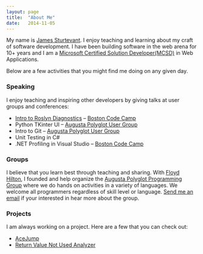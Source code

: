 ```yaml
---
layout: page
title:  "About Me"
date:   2014-11-05
---
```


My name is [James Sturtevant](https://www.linkedin.com/pub/james-sturtevant/42/1a9/922). I enjoy teaching and learning about my craft of software development.  I have been building software in the web arena for 10+ years and I am a [Microsoft Certified Solution Developer(MCSD)](https://www.microsoft.com/learning/en-us/mcsd-web-apps-certification.aspx) in Web Applications.

Below are a few activities that you might find me doing on any given day. 

### Speaking
I enjoy teaching and inspiring other developers by giving talks at user groups and conferences:

- [Intro to Roslyn Diagnostics](http://www.jamessturtevant.com/posts/Roslyn-Diagnostic-Talk/) – [Boston Code Camp](https://www.bostoncodecamp.com/)
- Python TKinter UI – [Augusta Polyglot User Group](http://augusta-polyglot.github.io/)
- Intro to Git – [Augusta Polyglot User Group](http://augusta-polyglot.github.io/)
- Unit Testing in C#
- .NET Profiling in Visual Studio – [Boston Code Camp](https://www.bostoncodecamp.com/)

### Groups
I believe that you learn best through teaching and sharing.  With [Floyd Hilton](http://floydhilton.com/), I founded and help organize the [Augusta Polyglot Programming Group](http://augusta-polyglot.github.io/) where we do hands on activities in a variety of languages.  We welcome all programmers regardless of skill level or language.  [Send me an email](mailto:jsturtevant@gmail.com) if your interested in hear more about the group.

### Projects
I am always working on a project.  Here are a few that you can check out:

- [AceJump](https://visualstudiogallery.msdn.microsoft.com/2d045428-ec7e-4a77-802c-5365f9ddafa2)
- [Return Value Not Used Analyzer](https://github.com/jsturtevant/ReturnValueNotUsedAnalyzer)
